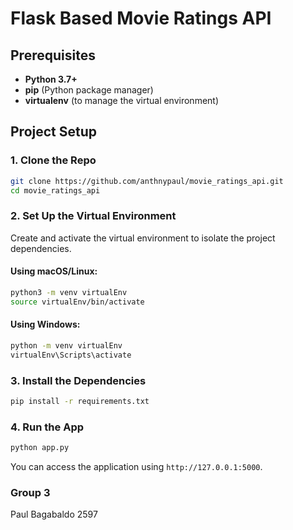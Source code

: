 # Flask Based Movie Ratings API 

## Prerequisites
- **Python 3.7+**
- **pip** (Python package manager)
- **virtualenv** (to manage the virtual environment)

## Project Setup
### 1. Clone the Repo
```bash
git clone https://github.com/anthnypaul/movie_ratings_api.git
cd movie_ratings_api
```

### 2. Set Up the Virtual Environment

Create and activate the virtual environment to isolate the project dependencies.

#### Using macOS/Linux:

```bash
python3 -m venv virtualEnv
source virtualEnv/bin/activate
```

#### Using Windows:

```bash
python -m venv virtualEnv
virtualEnv\Scripts\activate
```

### 3. Install the Dependencies

```bash
pip install -r requirements.txt
```

### 4. Run the App

```bash
python app.py
```

You can access the application using `http://127.0.0.1:5000`.

### Group 3
Paul Bagabaldo 2597
